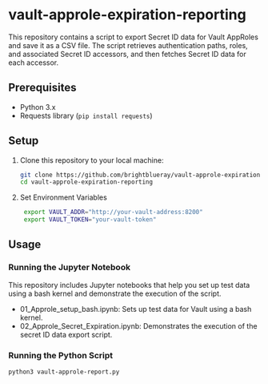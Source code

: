 # vault-approle-expiration-reporting

This repository contains a script to export Secret ID data for Vault AppRoles and save it as a CSV file. The script retrieves authentication paths, roles, and associated Secret ID accessors, and then fetches Secret ID data for each accessor.

## Prerequisites

- Python 3.x
- Requests library (`pip install requests`)


## Setup

1. Clone this repository to your local machine:

   ```bash
   git clone https://github.com/brightblueray/vault-approle-expiration-reporting.git
   cd vault-approle-expiration-reporting

2. Set Environment Variables
   ```bash
    export VAULT_ADDR="http://your-vault-address:8200"
    export VAULT_TOKEN="your-vault-token"
    ```

## Usage


### Running the Jupyter Notebook
This repository includes Jupyter notebooks that help you set up test data using a bash kernel and demonstrate the execution of the script.

- 01_Approle_setup_bash.ipynb: Sets up test data for Vault using a bash kernel.
- 02_Approle_Secret_Expiration.ipynb: Demonstrates the execution of the secret ID data export script.

### Running the Python Script
  ```bash
  python3 vault-approle-report.py


